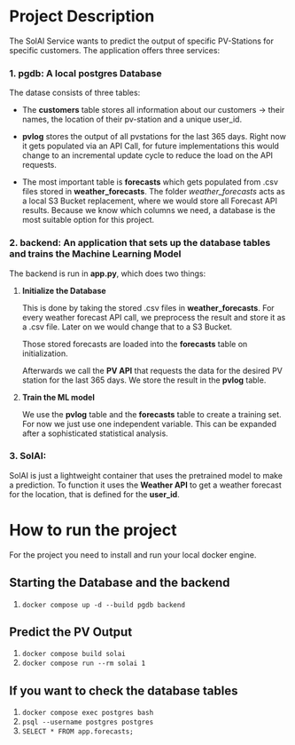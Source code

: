 # Project Description
The SolAI Service wants to predict the output of specific
PV-Stations for specific customers.
The application offers three services:

### **1. pgdb**: A local postgres Database

The datase consists of three tables:

- The **customers** table stores all information about our customers -> their names, the location of their pv-station and a unique user_id.

- **pvlog** stores the output of all pvstations for the last 365 days. Right now it gets populated via an API Call, for future implementations this would change to an incremental update cycle to reduce the load on the API requests.

- The most important table is **forecasts** which gets populated from .csv files stored in **weather_forecasts**. The folder *weather_forecasts* acts as a local S3 Bucket replacement, where we would store all Forecast API results. Because we know which columns we need, a database is the most suitable option for this project. 

### **2. backend**: An application that sets up the database tables and trains the Machine Learning Model

The backend is run in **app.py**, which does two things:

1. **Initialize the Database**

    This is done by taking the stored .csv files in **weather_forecasts**. For every weather forecast API call, we preprocess the result and store it as a .csv file. Later on we would change that to a S3 Bucket.

    Those stored forecasts are loaded into the **forecasts** table on initialization.

    Afterwards we call the **PV API** that requests the data for the desired PV station for the last 365 days. We store the result in the **pvlog** table.

2. **Train the ML model**

    We use the **pvlog** table and the **forecasts** table to create a training set. For now we just use one independent variable. This can be expanded after a sophisticated statistical analysis.


### **3. SolAI**:

SolAI is just a lightweight container that uses the pretrained model to make a prediction. To function it uses the **Weather API** to get a weather forecast for the location, that is defined for the **user_id**.


# How to run the project
For the project you need to install and run your local docker engine.

## Starting the Database and the backend
1. `docker compose up -d --build pgdb backend`

## Predict the PV Output
1. `docker compose build solai`
2. `docker compose run --rm solai 1`

## If you want to check the database tables
1. `docker compose exec postgres bash`
2. `psql --username postgres postgres`
3. `SELECT * FROM app.forecasts;`